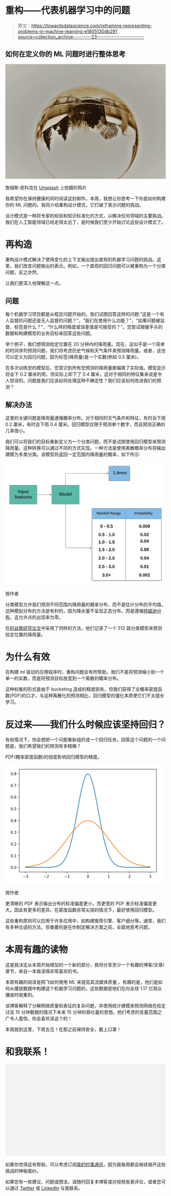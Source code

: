 # 重构——代表机器学习中的问题

> 原文：<https://towardsdatascience.com/reframing-representing-problems-in-machine-learning-e1805130db29?source=collection_archive---------23----------------------->

## 如何在定义你的 ML 问题时进行整体思考

![](img/82296d992dfaf8d201828dcf09465595.png)

詹姆斯·皮科克在 [Unsplash](https://unsplash.com/s/photos/inversion?utm_source=unsplash&utm_medium=referral&utm_content=creditCopyText) 上拍摄的照片

我希望你在保持健康的同时阅读这封邮件。本周，我想让你思考一下你是如何构建你的 ML 问题的。我将介绍重构设计模式，它打破了表示问题的挑战。

设计模式是一种将专家的经验和知识标准化的方式，以解决任何领域的主要挑战。我们在人工智能领域已经走得太远了，是时候我们至少开始讨论这些设计模式了。

# 再构造

重构设计模式解决了使用变化的上下文输出提出直观的机器学习问题的挑战。这里，我们改变问题输出的表示。例如，一个直观的回归问题可以被重构为一个分类问题，反之亦然。

让我们更深入地理解这一点。

## 问题

每个机器学习项目都是从框定问题开始的。我们试图回答这样的问题:“这是一个有人监督的问题还是无人监督的问题？”，“我们在使用什么功能？”，“如果问题被监督，标签是什么？”、“什么样的精度或误差值是可接受的？”。您尝试根据手头的数据和构建模型的业务目标来回答这些问题。

举个例子，我们想预测给定位置在 20 分钟内的降雨量。现在，这似乎是一个简单的时间序列预测问题，我们将考虑历史气候和天气条件来预测降雨量。或者，这也可以定义为回归问题，因为标签(降雨量)是一个实数(例如 0.5 厘米)。

在多次训练您的模型后，您意识到所有您预测的降雨量都偏离了实际值。模型显示将会下 0.2 厘米的雨，但实际上却下了 0.4 厘米，这对于相同的特征集来说是令人惊讶的。问题是我们应该如何处理这种不确定性？我们应该如何改进我们的预测？

## 解决办法

这里的关键问题是降雨量遵循概率分布。对于相同的天气条件和特征，有时会下雨 0.2 厘米，有时会下雨 0.4 厘米。回归模型仅限于预测单个数字，而且预测正确的几率很小。

我们可以将我们的目标重新定义为一个分类问题，而不是试图使用回归模型来预测降雨量。这种转换可以通过不同的方式实现。一种方法是使用离散概率分布将输出建模为多类分类。该模型将返回一定范围内降雨量的概率，如下所示:

![](img/8b7ed66207fae08b8aef55e85f788624.png)

按作者

分类模型允许我们预测不同范围内降雨量的概率分布，而不是估计分布的平均值。这种模拟分布的方法是有利的，因为降水量不呈现正态分布，而是遵循[特威迪分布](https://rmets.onlinelibrary.wiley.com/doi/abs/10.1002/joc.1063)，这允许点的出现率为零。

在[的谷歌研究论文](https://arxiv.org/pdf/2003.12140.pdf)中采用了同样的方法，他们记录了一个 512 路分类模型来预测给定位置的降雨量。

# 为什么有效

在构建 ml 驱动的应用程序时，重构问题会有所帮助。我们不是将预测缩小到一个单一的实数，而是将预测目标放宽到一个离散的概率分布。

这种权衡的形式是由于 bucketing 造成的精度损失，但我们获得了全概率密度函数(PDF)的口才。与这种离散化的预测相比，回归模型的僵化本质使它们不太擅长学习。

# 反过来——我们什么时候应该坚持回归？

有些情况下，你会想把一个问题重新组织成一个回归任务。回答这个问题的一个问题是，我们希望我们的预测有多精确？

PDF(概率密度函数)的锐度影响回归模型的精度。

![](img/6b67284a5a04fff7408d4977c1960f00.png)

按作者

更清晰的 PDF 表示输出分布的标准偏差更小，而更宽的 PDF 表示标准偏差更大。因此有更多的差异。在密度函数非常尖锐的情况下，最好使用回归模型。

这些重构原则可以应用于许多应用中，如构建推荐引擎、客户细分等。通常，我们有多种合适的方法，但重要的是在你制定解决方案之前，全面地思考问题。

# 本周有趣的读物

这是我决定从本周开始增加的一个新的部分，我将分享至少一个有趣的博客/文章/章节，来自一本我读得非常喜欢的书。

本周有趣的阅读是网飞如何使用 ML 来提高其流媒体质量 。有趣的是，他们是如何从播放数据中构建这个机器学习问题的，这些数据是他们在向全球 1.17 亿观众播放时收集的。

该博客解释了分解网络质量和表征的复杂问题，并使用统计建模来预测网络在给定过去 15 分钟数据的情况下未来 15 分钟的吞吐量的思想。他们考虑的变量范围之广令人震惊。你会喜欢读这个的！

本周就到这里，下周五见！在那之前保持安全，戴上口罩！

# 和我联系！

![](img/31573030d1a65a61fbd5e375cc6c1f55.png)

如果你觉得这有帮助，可以考虑订阅[我的时事通讯](https://dswharshit.substack.com/)，因为我每周都会继续揭开这些挑战的神秘面纱。

如果您有一些建议、问题或想法，请随时回复本博客或对视频发表评论，或者您可以通过 [Twitter](https://twitter.com/tyagi_harshit24) 或 [LinkedIn](https://harshit-tyagi.medium.com/) 与我联系。